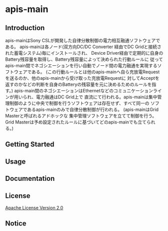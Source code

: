 # apis-main

## Introduction
apis-mainはSony CSLが開発した自律分散制御の電力相互融通ソフトウェアである。
apis-mainは各ノード(双方向DC/DC Converter 経由でDC Gridと接続された蓄電システム)毎にインストールされ、
Device Driver経由で定期的に自身のBattery残容量を取得し、Battery残容量によって決められた行動ルールに
従ってapis-main間でネゴシエーションを行い自動でノード間の電力融通を実現するソフトウェアである。
(この行動ルールとは他のapis-mainへ自ら充放電Requestを送るのか、他のapis-mainから受け取った充放電Requestに
対してAcceptを返すのかなどの判断を自身のBatteryの残容量を元に決めるためのルールを指す。) 
apis-main間のネゴシエーションはEthernetなどのコミュニケーションラインが用いられ、電力融通はDC Grid上で
直流にて行われる。apis-mainは集中管理制御のように中央で制御を行うソフトウェアは存在せず、すべて同一の
ソフトウェアであるapis-mainのみで自律分散制御が行われる。 (apis-mainはGrid Masterと呼ばれるアドホックな
集中管理ソフトウェアを立てて制御を行う。Grid Masterは予め設定されたルールに基づいてどのapis-mainでも立てられる。)

## Getting Started

## Usage

## Documentation

## License
[Apache License Version 2.0](https://github.com/oes-github/apis-main/blob/master/LICENSE)

## Notice
